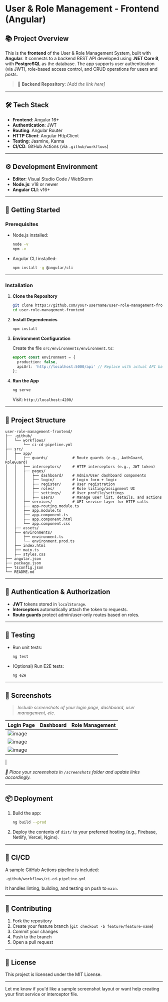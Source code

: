 

# User & Role Management - Frontend (Angular)

## 📚 Project Overview

This is the **frontend** of the User & Role Management System, built with **Angular**. It connects to a backend REST API developed using **.NET Core 8**, with **PostgreSQL** as the database. The app supports user authentication (via JWT), role-based access control, and CRUD operations for users and posts.

> 🔗 **Backend Repository**: _[Add the link here]_

---

## 🛠️ Tech Stack

- **Frontend**: Angular 16+
- **Authentication**: JWT
- **Routing**: Angular Router
- **HTTP Client**: Angular HttpClient
- **Testing**: Jasmine, Karma
- **CI/CD**: GitHub Actions (via `.github/workflows`)

---

## ⚙️ Development Environment

- **Editor**: Visual Studio Code / WebStorm
- **Node.js**: v18 or newer
- **Angular CLI**: v16+

---

## 🚀 Getting Started

### Prerequisites

- Node.js installed:
  ```bash
  node -v
  npm -v
  ```

- Angular CLI installed:
  ```bash
  npm install -g @angular/cli
  ```

---

### Installation

1. **Clone the Repository**
   ```bash
   git clone https://github.com/your-username/user-role-management-frontend.git
   cd user-role-management-frontend
   ```

2. **Install Dependencies**
   ```bash
   npm install
   ```

3. **Environment Configuration**

   Create the file `src/environments/environment.ts`:
   ```ts
   export const environment = {
     production: false,
     apiUrl: 'http://localhost:5000/api' // Replace with actual API base URL
   };
   ```

4. **Run the App**
   ```bash
   ng serve
   ```
   Visit: `http://localhost:4200/`

---

## 📂 Project Structure

```
user-role-management-frontend/
├── .github/
│   └── workflows/
│       └── ci-cd-pipeline.yml
├── src/
│   ├── app/
│   │   ├── guards/           # Route guards (e.g., AuthGuard, RoleGuard)
│   │   ├── interceptors/     # HTTP interceptors (e.g., JWT token)
│   │   ├── pages/
│   │   │   ├── dashboard/    # Admin/User dashboard components
│   │   │   ├── login/        # Login form + logic
│   │   │   ├── register/     # User registration
│   │   │   ├── roles/        # Role listing/assignment UI
│   │   │   ├── settings/     # User profile/settings
│   │   │   ├── users/        # Manage user list, details, and actions
│   │   ├── services/         # API service layer for HTTP calls
│   │   ├── app-routing.module.ts
│   │   ├── app.module.ts
│   │   ├── app.component.ts
│   │   ├── app.component.html
│   │   └── app.component.css
│   ├── assets/
│   ├── environments/
│   │   ├── environment.ts
│   │   └── environment.prod.ts
│   ├── index.html
│   ├── main.ts
│   ├── styles.css
├── angular.json
├── package.json
├── tsconfig.json
└── README.md
```

---

## 🔐 Authentication & Authorization

- **JWT** tokens stored in `localStorage`.
- **Interceptors** automatically attach the token to requests.
- **Route guards** protect admin/user-only routes based on roles.

---

## 🧪 Testing

- Run unit tests:
  ```bash
  ng test
  ```

- (Optional) Run E2E tests:
  ```bash
  ng e2e
  ```

---

## 📸 Screenshots

> _Include screenshots of your login page, dashboard, user management, etc._

| Login Page        | Dashboard          | Role Management     |
|-------------------|--------------------|----------------------|
|![image](https://github.com/user-attachments/assets/76fe91b2-db92-4194-9c43-4c4d95cb49d8)
 |![image](https://github.com/user-attachments/assets/d6f83969-a4f6-4da5-bddc-cf0a78c1abf0)
 | ![image](https://github.com/user-attachments/assets/5cb61a37-95cd-4a85-8ad9-43d186409ba6)
 |

_📁 Place your screenshots in `/screenshots` folder and update links accordingly._

---

## 📦 Deployment

1. Build the app:
   ```bash
   ng build --prod
   ```

2. Deploy the contents of `dist/` to your preferred hosting (e.g., Firebase, Netlify, Vercel, Nginx).

---

## 🔁 CI/CD

A sample GitHub Actions pipeline is included:

```
.github/workflows/ci-cd-pipeline.yml
```

It handles linting, building, and testing on push to `main`.

---

## 🤝 Contributing

1. Fork the repository
2. Create your feature branch (`git checkout -b feature/feature-name`)
3. Commit your changes
4. Push to the branch
5. Open a pull request

---

## 🧾 License

This project is licensed under the MIT License.

---

Let me know if you'd like a sample screenshot layout or want help creating your first service or interceptor file.
